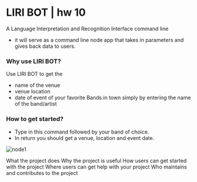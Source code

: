 # LIRI BOT |  hw 10
A Language Interpretation and Recognition Interface command line
- it will serve as a command line node app that takes in parameters and gives back data to users.


 ### Why use LIRI BOT? ###
 Use LIRI BOT to get the 
 * name of the venue
 * venue location
 * date of event
 of your favorite Bands in town simply by entering the name of the band/artist
 
 ### How to get started? ###
 * Type in this command followed by your band of choice.
 * In return you should get a venue, location and event date.
 
 
 
 
 ![node1](https://user-images.githubusercontent.com/47580937/57410184-c5027980-71af-11e9-832a-ed69f27923be.jpeg)

 



What the project does
Why the project is useful
How users can get started with the project
Where users can get help with your project
Who maintains and contributes to the project
